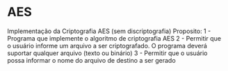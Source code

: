 # AES
Implementação da Criptografia AES (sem discriptografia)
Proposito:
1 - Programa que implemente o algoritmo de criptografia AES
2 - Permitir que o usuário informe um arquivo a ser criptografado. O programa deverá suportar qualquer arquivo
(texto ou binário)
3 - Permitir que o usuário possa informar o nome do arquivo de destino a ser gerado
